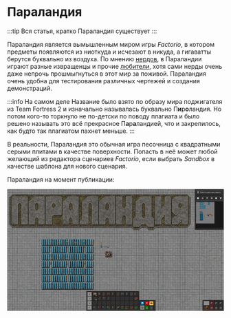 # Параландия

:::tip Вся статья, кратко
Параландия существует
:::

Параландия является вымышленным миром игры *Factorio*, в котором предметы появляются из ниоткуда и исчезают в никуда, а гигаватты берутся буквально из воздуха. По мнению [нердов](NerdsVsGeeks.md#народные-деффутаты), в Параландии играют разные извращенцы и прочие [любители](NerdsVsGeeks.md#озабоченные-гигагерцами-и-тэрафлопсами), хотя сами нерды очень даже непрочь прошмыгнуться в этот мир за поживой. Параландия очень удобна для тестирования различных чертежей и создания демонстраций.

:::info На самом деле
Название было взято по образу мира поджигателя из Team Fortress 2 и изначально называлась буквально П**и**р**о**ландия. Но потом кого-то торкнуло не по-детски по поводу плагиата и было решено называть это всё прекрасное П**а**р**а**ландией, что и закрепилось, как будто так плагиатом пахнет меньше.
:::

В реальности, Параландия это обычная игра песочница с квадратными серыми плитами в качестве поверхности. Попасть в неё может любой желающий из редактора сценариев *Factorio*, если выбрать *Sandbox* в качестве шаблона для нового сценария.

Параландия на момент публикации:

*![Параландия в Factorio](../_images/Additionals/Paraland.01.png)*
